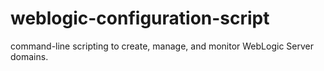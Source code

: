 weblogic-configuration-script
=============================

command-line scripting to create, manage, and monitor WebLogic Server domains.



